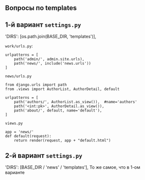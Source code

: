 Вопросы по templates
---------------------

1-й вариант  `settings.py`  
-------------------------------------
'DIRS': [os.path.join(BASE_DIR, 'templates')],

`work/urls.py`:
```
urlpatterns = [
    path('admin/', admin.site.urls),
    path('news/', include('news.urls'))
]
```
`news/urls.py`
```
from django.urls import path
from .views import AuthorList, AuthorDetail, default

urlpatterns = [
    path('authors/', AuthorList.as_view()),  #name='authors'
    path('<int:pk>', AuthorDetail.as_view()),
    path('about/', default, name='default'),
]
```
`views.py`
```
app = 'news/' 
def default(request):
    return render(request, app + "default.html")
```

2-й вариант  `settings.py`  
-------------------------------------
'DIRS': [BASE_DIR / 'news' / 'templates'],
То же самое, что в 1-ом варианте